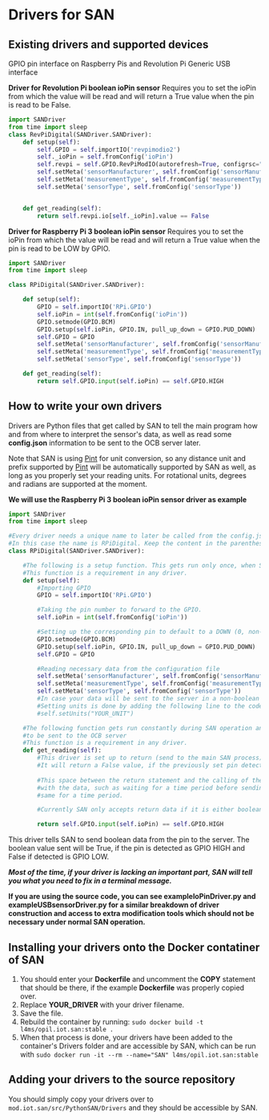 # Drivers for SAN

## Existing drivers and supported devices
GPIO pin interface on Raspberry Pis and Revolution Pi
Generic USB interface

**Driver for Revolution Pi boolean ioPin sensor**
Requires you to set the ioPin from which the value will be read and will return a True value when the pin is read to be False.
```python
import SANDriver
from time import sleep
class RevPiDigital(SANDriver.SANDriver):
    def setup(self):
        self.GPIO = self.importIO('revpimodio2')
        self._ioPin = self.fromConfig('ioPin')
        self.revpi = self.GPIO.RevPiModIO(autorefresh=True, configrsc="config.rsc")
        self.setMeta('sensorManufacturer', self.fromConfig('sensorManufacturer'))
        self.setMeta('measurementType', self.fromConfig('measurementType'))
        self.setMeta('sensorType', self.fromConfig('sensorType'))


    def get_reading(self):
        return self.revpi.io[self._ioPin].value == False
```


**Driver for Raspberry Pi 3 boolean ioPin sensor**
Requires you to set the ioPin from which the value will be read and will return a True value when the pin is read to be LOW by GPIO.
```python
import SANDriver
from time import sleep

class RPiDigital(SANDriver.SANDriver):

    def setup(self):
        GPIO = self.importIO('RPi.GPIO')
        self.ioPin = int(self.fromConfig('ioPin'))
        GPIO.setmode(GPIO.BCM)
        GPIO.setup(self.ioPin, GPIO.IN, pull_up_down = GPIO.PUD_DOWN)
        self.GPIO = GPIO
        self.setMeta('sensorManufacturer', self.fromConfig('sensorManufacturer'))
        self.setMeta('measurementType', self.fromConfig('measurementType'))
        self.setMeta('sensorType', self.fromConfig('sensorType'))

    def get_reading(self):
        return self.GPIO.input(self.ioPin) == self.GPIO.HIGH
```
## How to write your own drivers

Drivers are Python files that get called by SAN to tell the main program how and from where to interpret the sensor's data, as well as read some **config.json** information to be sent to the OCB server later.

Note that SAN is using [Pint](https://pint.readthedocs.io/en/0.9/ "Pint: makes units easy") for unit conversion, so any distance unit and prefix supported by [Pint](https://pint.readthedocs.io/en/0.9/ "Pint: makes units easy") will be automatically supported by SAN as well, as long as you properly set your reading units. For rotational units, degrees and radians are supported at the moment.

**We will use the Raspberry Pi 3 boolean ioPin sensor driver as example**
```python
import SANDriver
from time import sleep

#Every driver needs a unique name to later be called from the config.json, this name should also be the name of the .py file.
#In this case the name is RPiDigital. Keep the content in the parentheses unchanged.
class RPiDigital(SANDriver.SANDriver):

    #The following is a setup function. This gets run only once, when SAN is starting.
    #This function is a requirement in any driver.
    def setup(self):
        #Importing GPIO
        GPIO = self.importIO('RPi.GPIO')

        #Taking the pin number to forward to the GPIO.
        self.ioPin = int(self.fromConfig('ioPin'))

        #Setting up the corresponding pin to default to a DOWN (0, non-excited) value
        GPIO.setmode(GPIO.BCM)
        GPIO.setup(self.ioPin, GPIO.IN, pull_up_down = GPIO.PUD_DOWN)
        self.GPIO = GPIO

        #Reading necessary data from the configuration file
        self.setMeta('sensorManufacturer', self.fromConfig('sensorManufacturer'))
        self.setMeta('measurementType', self.fromConfig('measurementType'))
        self.setMeta('sensorType', self.fromConfig('sensorType'))
        #In case your data will be sent to the server in a non-boolean form, you will also need to set the units for the data
        #Setting units is done by adding the following line to the code:
        #self.setUnits("YOUR_UNIT")

    #The following function gets run constantly during SAN operation and will be used to get the value from the pin, and prepare it
    #to be sent to the OCB server
    #This function is a requirement in any driver.
    def get_reading(self):
        #This driver is set up to return (send to the main SAN process) a True value, if the previously set pin detects a LOW value.
        #It will return a False value, if the previously set pin detects a HIGH value.
        
        #This space between the return statement and the calling of the function should be where you do any necessary operations
        #with the data, such as waiting for a time period before sending the value, or double-checking if the value has stayed the
        #same for a time period.

        #Currently SAN only accepts return data if it is either boolean or decimal numeric.

        return self.GPIO.input(self.ioPin) == self.GPIO.HIGH
```

This driver tells SAN to send boolean data from the pin to the server. The boolean value sent will be True, if the pin is detected as GPIO HIGH and False if detected is GPIO LOW.

***Most of the time, if your driver is lacking an important part, SAN will tell you what you need to fix in a terminal message.***

**If you are using the source code, you can see exampleIoPinDriver.py and exampleUSBsensorDriver.py for a similar breakdown of driver construction and access to extra modification tools which should not be necessary under normal SAN operation.**

## Installing your drivers onto the Docker contatiner of SAN

1) You should enter your **Dockerfile** and uncomment the **COPY** statement that should be there, if the example **Dockerfile** was properly copied over. 
2) Replace **YOUR_DRIVER** with your driver filename.
3) Save the file.
4) Rebuild the container by running: `sudo docker build -t l4ms/opil.iot.san:stable .`
5) When that process is done, your drivers have been added to the container's Drivers folder and are accessible by SAN, which can be run with `sudo docker run -it --rm --name="SAN" l4ms/opil.iot.san:stable`

## Adding your drivers to the source repository

You should simply copy your drivers over to `mod.iot.san/src/PythonSAN/Drivers` and they should be accessible by SAN.
